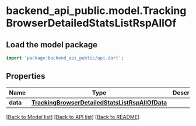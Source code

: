 # backend_api_public.model.TrackingBrowserDetailedStatsListRspAllOf

## Load the model package
```dart
import 'package:backend_api_public/api.dart';
```

## Properties
Name | Type | Description | Notes
------------ | ------------- | ------------- | -------------
**data** | [**TrackingBrowserDetailedStatsListRspAllOfData**](TrackingBrowserDetailedStatsListRspAllOfData.md) |  | 

[[Back to Model list]](../README.md#documentation-for-models) [[Back to API list]](../README.md#documentation-for-api-endpoints) [[Back to README]](../README.md)


